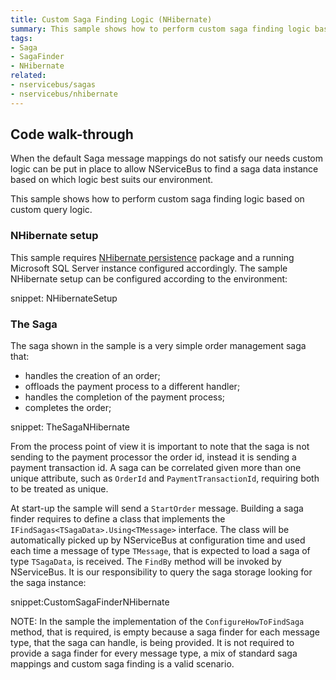 ```yaml
---
title: Custom Saga Finding Logic (NHibernate)
summary: This sample shows how to perform custom saga finding logic based on custom query logic when the Saga storage is a relational database using NHibernate as the O/RM.
tags:
- Saga
- SagaFinder
- NHibernate
related:
- nservicebus/sagas
- nservicebus/nhibernate
---
```


## Code walk-through

When the default Saga message mappings do not satisfy our needs custom logic can be put in place to allow NServiceBus to find a saga data instance based on which logic best suits our environment.

This sample shows how to perform custom saga finding logic based on custom query logic.


### NHibernate setup

This sample requires [NHibernate persistence](https://www.nuget.org/packages/NServiceBus.NHibernate/) package and a running Microsoft SQL Server instance configured accordingly. The sample NHibernate setup can be configured according to the environment:

snippet: NHibernateSetup


### The Saga

The saga shown in the sample is a very simple order management saga that:

 * handles the creation of an order;
 * offloads the payment process to a different handler;
 * handles the completion of the payment process;
 * completes the order;

snippet: TheSagaNHibernate

From the process point of view it is important to note that the saga is not sending to the payment processor the order id, instead it is sending a payment transaction id. A saga can be correlated given more than one unique attribute, such as `OrderId` and `PaymentTransactionId`, requiring both to be treated as unique.

At start-up the sample will send a `StartOrder` message. Building a saga finder requires to define a class that implements the `IFindSagas<TSagaData>.Using<TMessage>` interface. The class will be automatically picked up by NServiceBus at configuration time and used each time a message of type `TMessage`, that is expected to load a saga of type `TSagaData`, is received. The `FindBy` method will be invoked by NServiceBus. It is our responsibility to query the saga storage looking for the saga instance:

snippet:CustomSagaFinderNHibernate

NOTE: In the sample the implementation of the `ConfigureHowToFindSaga` method, that is required, is empty because a saga finder for each message type, that the saga can handle, is being provided. It is not required to provide a saga finder for every message type, a mix of standard saga mappings and custom saga finding is a valid scenario.